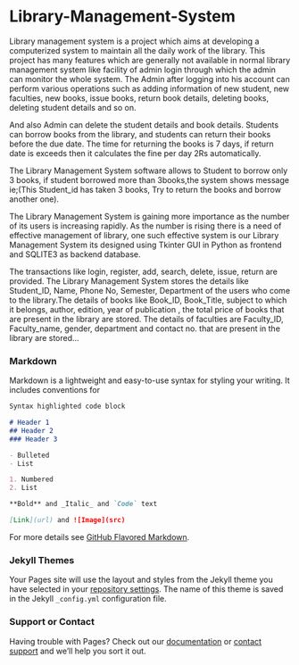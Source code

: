 # Library-Management-System

Library management system is a project which aims at developing a computerized system to maintain all the daily work of the library. This project has many features which are generally not available in normal library management system like facility of admin login   through which the admin can monitor the whole system. The Admin after logging into his account can perform various operations such as adding information of new student, new faculties, new books, issue books, return book details, deleting books, deleting student details  and so on.

And also Admin can delete the student details and book details. Students can borrow books from the library, and students can return their books before the due date. The time for returning the books is 7 days, if return date is exceeds then it calculates the fine per day 2Rs automatically. 

The Library Management System software allows to Student to borrow only 3 books, if student borrowed more than 3books,the system shows message ie;(This Student_id has taken 3 books, Try to return the books and borrow another one). 

The Library Management System is gaining more importance as the number of its users is increasing rapidly. As the number is rising there is a need of effective management of library, one such effective system is our Library Management System its designed using Tkinter GUI in Python as frontend and SQLITE3 as backend database. 

The transactions like login, register, add, search, delete, issue, return are provided. The Library Management System stores the details like Student_ID, Name, Phone No, Semester, Department of the users who come to the library.The details of books like Book_ID, Book_Title,  subject to which it belongs, author, edition, year of publication , the total price of books that are present in the library are stored. The details of faculties are Faculty_ID, Faculty_name, gender, department and contact no. that are present in the library are stored...

### Markdown

Markdown is a lightweight and easy-to-use syntax for styling your writing. It includes conventions for

```markdown
Syntax highlighted code block

# Header 1
## Header 2
### Header 3

- Bulleted
- List

1. Numbered
2. List

**Bold** and _Italic_ and `Code` text

[Link](url) and ![Image](src)
```

For more details see [GitHub Flavored Markdown](https://guides.github.com/features/mastering-markdown/).

### Jekyll Themes

Your Pages site will use the layout and styles from the Jekyll theme you have selected in your [repository settings](https://github.com/NikithkumarNiki/Hello_/settings). The name of this theme is saved in the Jekyll `_config.yml` configuration file.

### Support or Contact

Having trouble with Pages? Check out our [documentation](https://help.github.com/categories/github-pages-basics/) or [contact support](https://github.com/contact) and we’ll help you sort it out.
